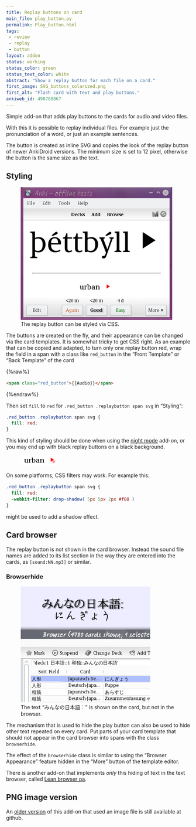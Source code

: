 ```yaml
---
title: Replay buttons on card
main_file: play_button.py
permalink: Play_button.html
tags:
 - review
 - replay
 - button
layout: addon
status: working
status_color: green
status_text_color: white
abstract: "Show a replay button for each file on a card."
first_image: SVG_buttons_solarized.png
first_alt: "Flash card with text and play buttons."
ankiweb_id: 498789867
---
```

Simple add-on that adds play buttons to the cards for audio and video
files.

With this it is possible to replay individual files. For example just
the pronunciation of a word, or just an example sentences.

The button is created as inline SVG and copies the look of the replay
button of newer AnkiDroid versions. The minimum size is set to
12 pixel, otherwise the button is the same size as the text.

<span  class="clear" />

## Styling

<figure>
<img src="images/þéttbýll.png" alt="Anki review window. Large text “þéttbýll
” with a “play” button of the same size and small text “urban” with a small, red play button.">
<figcaption>The replay button can be styled via CSS.</figcaption>
</figure>

The buttons are created on the fly, and their appearance can be
changed via the card templates. It is somewhat tricky to get CSS
right. As an example that can be copied and adapted, to turn only one
replay button red, wrap the field in a span with a class like
`red_button` in the “Front Template” or “Back Template” of the card

{%raw%}
```html
<span class="red_button">{{Audio}}</span>
```
{%endraw%}

Then set `fill` to `red` for `.red_button .replaybutton span svg` in
“Styling”:

```css
.red_button .replaybutton span svg {
  fill: red;
}
```

This kind of styling should be done when using the
[night mode](Local_CSS_and_DIY_night_mode.html) add-on, or you may end
up with black replay buttons on a black background.

<figure>
<img src="images/urban_shadow.png" alt="“urban” and a red play button
with a shadow effect">
</figure>

On some platforms, CSS filters may work. For example this:

```css
.red_button .replaybutton span svg {
  fill: red;
  -webkit-filter: drop-shadow( 5px 5px 2px #f88 )
}
```
might be used to add a shadow effect.

<span  class="clear" />

## Card browser

The replay button is not shown in the card browser. Instead the sound file names are added to its  list section in the way they are entered into the cards, as `[sound:NN.mp3]` or similar.

### Browserhide
<figure>
<img src="images/browserhide.png" alt="Part of the Anki review window.
Text: みんなの日本語： にんぎょう.  Below part of the Anki card
browser. One line highlighted. Text: 人形; Japanisch-De...; にんぎょう">
<figcaption>The text <q lang="ja">みんなの日本語：</q> is shown on the card,
but not in the browser.</figcaption>
</figure>

The mechanism that is used to hide the play button can also be used to
hide other text repeated on every card.  Put parts of your card
template that should not appear in the card browser into spans with
the class `browserhide`.

The effect of the `browserhide` class is similar to using the
<q>Browser Appearance</q> feature hidden in the <q>More</q> button of
the template editor.

There is another add-on that implements *only* this hiding of text in
the text browser, called [Lean browser qa](Lean_browser_qa.html).

## PNG image version

An [older version](Play_button_png.html) of this add-on
that used an image file is still available at github.
